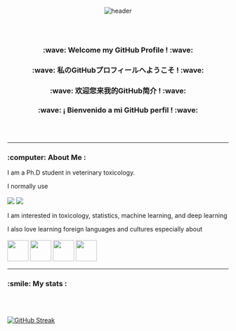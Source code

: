 <div align="center">
  
  ![header](https://capsule-render.vercel.app/api?type=cylinder&color=000000&height=150&section=header&text=Jason%20Lee's%20GitHub&fontColor=ffffff&fontSize=70&animation=fadeIn&fontAlignY=55)

   <br/>
   <br/>
  
  <h3>  :wave: Welcome my GitHub Profile ! :wave: </h3> 
  <h3>  :wave: 私のGitHubプロフィールへようこそ ! :wave: </h3> 
  <h3>  :wave: 欢迎您来我的GitHub简介 ! :wave: </h3> 
  <h3>  :wave: ¡ Bienvenido a mi GitHub perfil ! :wave: </h3> 

   <br/>
   <br/>

  </div>


---

<h3> :computer: About Me : </h3> 

I am a Ph.D student in veterinary toxicology.

I normally use 
<br/>
<br/>
  <img src="https://img.shields.io/badge/r-75AADB?style=for-the-badge&logo=rstudio&logoColor=white">
  <img src="https://img.shields.io/badge/Python-3776AB?style=for-the-badge&logo=Python&logoColor=white">

I am interested in toxicology, statistics, machine learning, and deep learning 

I also love learning foreign languages and cultures especially about
<br/>
<br/>
  <img src="https://hatscripts.github.io/circle-flags/flags/us.svg" width="48">
  <img src="https://hatscripts.github.io/circle-flags/flags/jp.svg" width="48">
  <img src="https://hatscripts.github.io/circle-flags/flags/cn.svg" width="48">
  <img src="https://hatscripts.github.io/circle-flags/flags/es.svg" width="48">

---

<h3> :smile: My stats : </h3> 

<br/>
<br/>

[![GitHub Streak](http://github-readme-streak-stats.herokuapp.com?user=JaeS-Lee&theme=dark&background=000000)](https://git.io/streak-stats)
